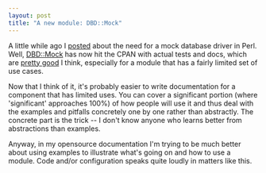 ```yaml
---
layout: post
title: "A new module: DBD::Mock"
---
```




A little while ago I <a href="/2004/01/11/mock_frameworks_in_perl.html">posted</a> about the need for a mock database driver in Perl. Well, <a href="http://search.cpan.org/dist/DBD-Mock/">DBD::Mock</a> has now hit the CPAN with actual tests and docs, which are <a href="http://search.cpan.org/dist/DBD-Mock/DBD/Mock.pm">pretty good</a> I think, especially for a module that has a fairly limited set of use cases.

<p>Now that I think of it, it's probably easier to write documentation for a component that has limited uses. You can cover a significant portion (where 'significant' approaches 100%) of how people will use it and thus deal with the examples and pitfalls concretely one by one rather than abstractly. The concrete part is the trick -- I don't know anyone who learns better from abstractions than examples.</p>

<p>Anyway, in my opensource documentation I'm trying to be much better about using examples to illustrate what's going on and how to use a module. Code and/or configuration speaks quite loudly in matters like this.</p>


